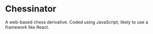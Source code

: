 # Chessinator
A web-based chess derivative. Coded using JavaScript, likely to use a framework like React.
